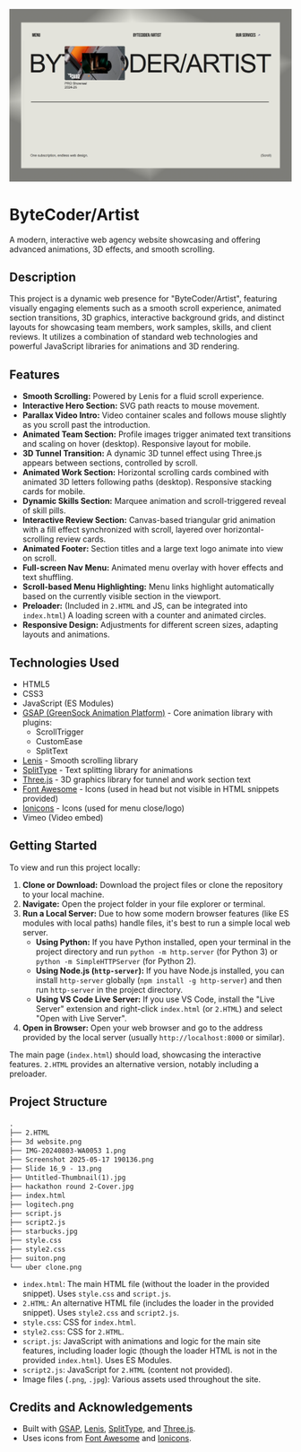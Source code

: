 
![ByteCoder/Artist Header Image](https://github.com/AnonymousCoderArtist/skillsvarz-final-round/blob/main/Slide%2016_9%20-%2021.png)

# ByteCoder/Artist

A modern, interactive web agency website showcasing and offering advanced animations, 3D effects, and smooth scrolling.

## Description

This project is a dynamic web presence for "ByteCoder/Artist", featuring visually engaging elements such as a smooth scroll experience, animated section transitions, 3D graphics, interactive background grids, and distinct layouts for showcasing team members, work samples, skills, and client reviews. It utilizes a combination of standard web technologies and powerful JavaScript libraries for animations and 3D rendering.

## Features

*   **Smooth Scrolling:** Powered by Lenis for a fluid scroll experience.
*   **Interactive Hero Section:** SVG path reacts to mouse movement.
*   **Parallax Video Intro:** Video container scales and follows mouse slightly as you scroll past the introduction.
*   **Animated Team Section:** Profile images trigger animated text transitions and scaling on hover (desktop). Responsive layout for mobile.
*   **3D Tunnel Transition:** A dynamic 3D tunnel effect using Three.js appears between sections, controlled by scroll.
*   **Animated Work Section:** Horizontal scrolling cards combined with animated 3D letters following paths (desktop). Responsive stacking cards for mobile.
*   **Dynamic Skills Section:** Marquee animation and scroll-triggered reveal of skill pills.
*   **Interactive Review Section:** Canvas-based triangular grid animation with a fill effect synchronized with scroll, layered over horizontal-scrolling review cards.
*   **Animated Footer:** Section titles and a large text logo animate into view on scroll.
*   **Full-screen Nav Menu:** Animated menu overlay with hover effects and text shuffling.
*   **Scroll-based Menu Highlighting:** Menu links highlight automatically based on the currently visible section in the viewport.
*   **Preloader:** (Included in `2.HTML` and JS, can be integrated into `index.html`) A loading screen with a counter and animated circles.
*   **Responsive Design:** Adjustments for different screen sizes, adapting layouts and animations.

## Technologies Used

*   HTML5
*   CSS3
*   JavaScript (ES Modules)
*   [GSAP (GreenSock Animation Platform)](https://greensock.com/) - Core animation library with plugins:
    *   ScrollTrigger
    *   CustomEase
    *   SplitText
*   [Lenis](https://lenis.darkroom.engineering/) - Smooth scrolling library
*   [SplitType](https://splittype.js.org/) - Text splitting library for animations
*   [Three.js](https://threejs.org/) - 3D graphics library for tunnel and work section text
*   [Font Awesome](https://fontawesome.com/) - Icons (used in head but not visible in HTML snippets provided)
*   [Ionicons](https://ionic.io/ionicons/) - Icons (used for menu close/logo)
*   Vimeo (Video embed)

## Getting Started

To view and run this project locally:

1.  **Clone or Download:** Download the project files or clone the repository to your local machine.
2.  **Navigate:** Open the project folder in your file explorer or terminal.
3.  **Run a Local Server:** Due to how some modern browser features (like ES modules with local paths) handle files, it's best to run a simple local web server.
    *   **Using Python:** If you have Python installed, open your terminal in the project directory and run `python -m http.server` (for Python 3) or `python -m SimpleHTTPServer` (for Python 2).
    *   **Using Node.js (`http-server`):** If you have Node.js installed, you can install `http-server` globally (`npm install -g http-server`) and then run `http-server` in the project directory.
    *   **Using VS Code Live Server:** If you use VS Code, install the "Live Server" extension and right-click `index.html` (or `2.HTML`) and select "Open with Live Server".
4.  **Open in Browser:** Open your web browser and go to the address provided by the local server (usually `http://localhost:8000` or similar).

The main page (`index.html`) should load, showcasing the interactive features. `2.HTML` provides an alternative version, notably including a preloader.

## Project Structure

```
.
├── 2.HTML
├── 3d website.png
├── IMG-20240803-WA0053 1.png
├── Screenshot 2025-05-17 190136.png
├── Slide 16_9 - 13.png
├── Untitled-Thumbnail(1).jpg
├── hackathon round 2-Cover.jpg
├── index.html
├── logitech.png
├── script.js
├── script2.js
├── starbucks.jpg
├── style.css
├── style2.css
├── suiton.png
└── uber clone.png
```

*   `index.html`: The main HTML file (without the loader in the provided snippet). Uses `style.css` and `script.js`.
*   `2.HTML`: An alternative HTML file (includes the loader in the provided snippet). Uses `style2.css` and `script2.js`.
*   `style.css`: CSS for `index.html`.
*   `style2.css`: CSS for `2.HTML`.
*   `script.js`: JavaScript with animations and logic for the main site features, including loader logic (though the loader HTML is not in the provided `index.html`). Uses ES Modules.
*   `script2.js`: JavaScript for `2.HTML` (content not provided).
*   Image files (`.png`, `.jpg`): Various assets used throughout the site.

## Credits and Acknowledgements

*   Built with [GSAP](https://greensock.com/), [Lenis](https://lenis.darkroom.engineering/), [SplitType](https://splittype.js.org/), and [Three.js](https://threejs.org/).
*   Uses icons from [Font Awesome](https://fontawesome.com/) and [Ionicons](https://ionic.io/ionicons/).
